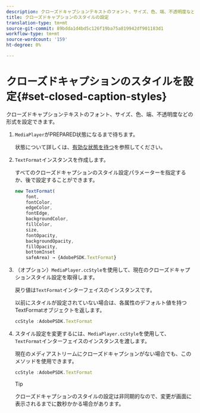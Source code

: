 ```yaml
---
description: クローズドキャプションテキストのフォント、サイズ、色、端、不透明度などの形式を設定できます。
title: クローズドキャプションのスタイルの設定
translation-type: tm+mt
source-git-commit: 89bdda1d4bd5c126f19ba75a819942df901183d1
workflow-type: tm+mt
source-wordcount: '159'
ht-degree: 0%

---
```



# クローズドキャプションのスタイルを設定{#set-closed-caption-styles}

クローズドキャプションテキストのフォント、サイズ、色、端、不透明度などの形式を設定できます。

1. `MediaPlayer`がPREPARED状態になるまで待ちます。

   状態について詳しくは、[有効な状態を待つ](../../../content-playback-options-browser-tvsdk/ui-configure/t-psdk-browser-tvsdk-2.4-ui-state-prepared-wait-for.md)を参照してください。
1. `TextFormat`インスタンスを作成します。

   すべてのクローズドキャプションのスタイル設定パラメーターを指定するか、後で設定することができます。

   ```js
   new TextFormat( 
       font,   
       fontColor,  
       edgeColor,   
       fontEdge,  
       backgroundColor,   
       fillColor,  
       size,   
       fontOpacity,   
       backgroundOpacity,  
       fillOpacity, 
       bottomInset 
       safeArea) → {AdobePSDK.TextFormat}
   ```

1. （オプション）`MediaPlayer.ccStyle`を使用して、現在のクローズドキャプションスタイル設定を取得します。

   戻り値は`TextFormat`インターフェイスのインスタンスです。

   以前にスタイルが設定されていない場合は、各属性のデフォルト値を持つTextFormatオブジェクトを返します。

   ```js
   ccStyle :AdobePSDK.TextFormat
   ```

1. スタイル設定を変更するには、`MediaPlayer.ccStyle`を使用して、`TextFormat`インターフェイスのインスタンスを渡します。

   現在のメディアストリームにクローズドキャプションがない場合でも、このメソッドを使用できます。

   ```js
   ccStyle :AdobePSDK.TextFormat 
   ```

   >[!TIP]
   >
   >クローズドキャプションのスタイルの設定は非同期的なので、変更が画面に表示されるまでに数秒かかる場合があります。

